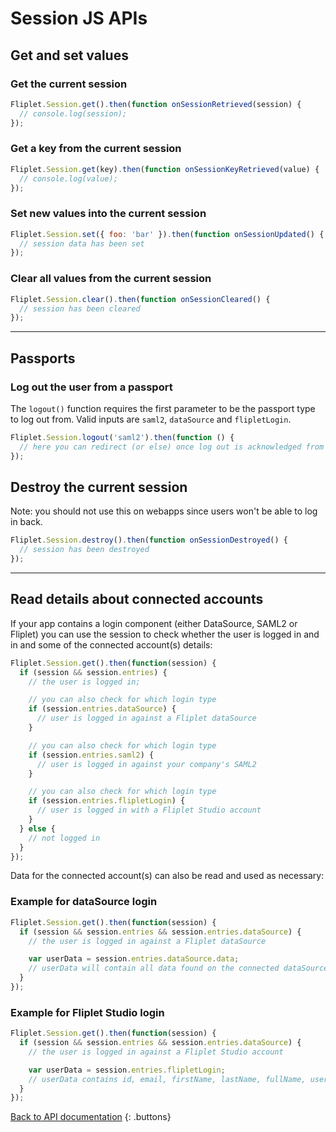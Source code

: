 # Session JS APIs

## Get and set values

### Get the current session

```js
Fliplet.Session.get().then(function onSessionRetrieved(session) {
  // console.log(session);
});
```

### Get a key from the current session

```js
Fliplet.Session.get(key).then(function onSessionKeyRetrieved(value) {
  // console.log(value);
});
```

### Set new values into the current session

```js
Fliplet.Session.set({ foo: 'bar' }).then(function onSessionUpdated() {
  // session data has been set
});
```

### Clear all values from the current session

```js
Fliplet.Session.clear().then(function onSessionCleared() {
  // session has been cleared
});
```

---

## Passports

### Log out the user from a passport

The `logout()` function requires the first parameter to be the passport type to log out from. Valid inputs are `saml2`, `dataSource` and `flipletLogin`.

```js
Fliplet.Session.logout('saml2').then(function () {
  // here you can redirect (or else) once log out is acknowledged from the server
});
```

## Destroy the current session

Note: you should not use this on webapps since users won't be able to log in back.

```js
Fliplet.Session.destroy().then(function onSessionDestroyed() {
  // session has been destroyed
});
```

---

## Read details about connected accounts

If your app contains a login component (either DataSource, SAML2 or Fliplet) you can use the session to check whether the user is logged in and in and some of the connected account(s) details:

```js
Fliplet.Session.get().then(function(session) {
  if (session && session.entries) {
    // the user is logged in;

    // you can also check for which login type
    if (session.entries.dataSource) {
      // user is logged in against a Fliplet dataSource
    }

    // you can also check for which login type
    if (session.entries.saml2) {
      // user is logged in against your company's SAML2
    }

    // you can also check for which login type
    if (session.entries.flipletLogin) {
      // user is logged in with a Fliplet Studio account
    }
  } else {
    // not logged in
  }
});
```

Data for the connected account(s) can also be read and used as necessary:

### Example for dataSource login

```js
Fliplet.Session.get().then(function(session) {
  if (session && session.entries && session.entries.dataSource) {
    // the user is logged in against a Fliplet dataSource

    var userData = session.entries.dataSource.data;
    // userData will contain all data found on the connected dataSource row
  }
});
```

### Example for Fliplet Studio login

```js
Fliplet.Session.get().then(function(session) {
  if (session && session.entries && session.entries.dataSource) {
    // the user is logged in against a Fliplet Studio account

    var userData = session.entries.flipletLogin;
    // userData contains id, email, firstName, lastName, fullName, userRoleId, legacyId
  }
});
```

[Back to API documentation](../API-Documentation.md)
{: .buttons}
